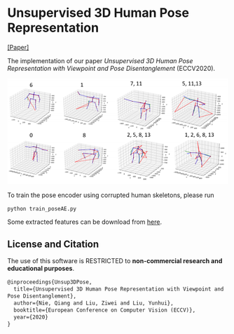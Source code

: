 # Unsupervised 3D Human Pose Representation

[[Paper]](https://arxiv.org/abs/2007.07053)

The implementation of our paper *Unsupervised 3D Human Pose Representation with Viewpoint and Pose Disentanglement* (ECCV2020).

<img src='./assets/intro.png' width=800>

To train the pose encoder using corrupted human skeletons, please run
```python
python train_poseAE.py
```
Some extracted features can be download from [here](https://drive.google.com/drive/folders/1dkewiCbFL2rj6AZHVcn7HBqOEIhUWEr7?usp=sharing).


## License and Citation
The use of this software is RESTRICTED to **non-commercial research and educational purposes**.
```
@inproceedings{Unsup3DPose,
  title={Unsupervised 3D Human Pose Representation with Viewpoint and Pose Disentanglement},
  author={Nie, Qiang and Liu, Ziwei and Liu, Yunhui},
  booktitle={European Conference on Computer Vision (ECCV)},
  year={2020}
}
```
